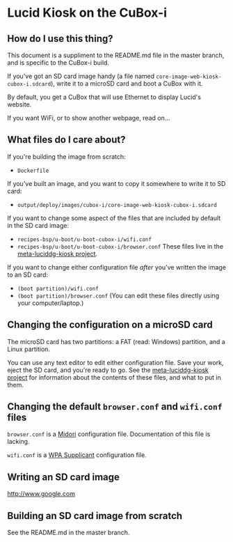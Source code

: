 # Lucid Kiosk on the CuBox-i

## How do I use this thing?

This document is a suppliment to the README.md file in the master branch, and is specific to the CuBox-i build.

If you've got an SD card image handy (a file named `core-image-web-kiosk-cubox-i.sdcard`), write it to a microSD card and boot a CuBox with it.

By default, you get a CuBox that will use Ethernet to display Lucid's website.

If you want WiFi, or to show another webpage, read on...

## What files do I care about?

If you're building the image from scratch:
* `Dockerfile`

If you've built an image, and you want to copy it somewhere to write it to SD card:
* `output/deploy/images/cubox-i/core-image-web-kiosk-cubox-i.sdcard`

If you want to change some aspect of the files that are included by default in the SD card image:
* `recipes-bsp/u-boot/u-boot-cubox-i/wifi.conf`
* `recipes-bsp/u-boot/u-boot-cubox-i/browser.conf`
These files live in the [meta-luciddg-kiosk project](https://github.com/luciddg/meta-luciddg-kiosk).

If you want to change either configuration file _after_ you've written the image to an SD card:
* `(boot partition)/wifi.conf`
* `(boot partition)/browser.conf`
(You can edit these files directly using your computer/laptop.)

## Changing the configuration on a microSD card

The microSD card has two partitions: a FAT (read: Windows) partition, and a Linux partition.

You can use any text editor to edit either configuration file. Save your work, eject the SD card, and you're ready to go. See the [meta-luciddg-kiosk project](https://github.com/luciddg/meta-luciddg-kiosk) for information about the contents of these files, and what to put in them.

## Changing the default `browser.conf` and `wifi.conf` files

`browser.conf` is a [Midori](http://midori-browser.org/) configuration file. Documentation of this file is lacking.

`wifi.conf` is a [WPA Supplicant](http://w1.fi/cgit/hostap/plain/wpa_supplicant/wpa_supplicant.conf) configuration file.

## Writing an SD card image

http://www.google.com

## Building an SD card image from scratch

See the README.md in the master branch.
